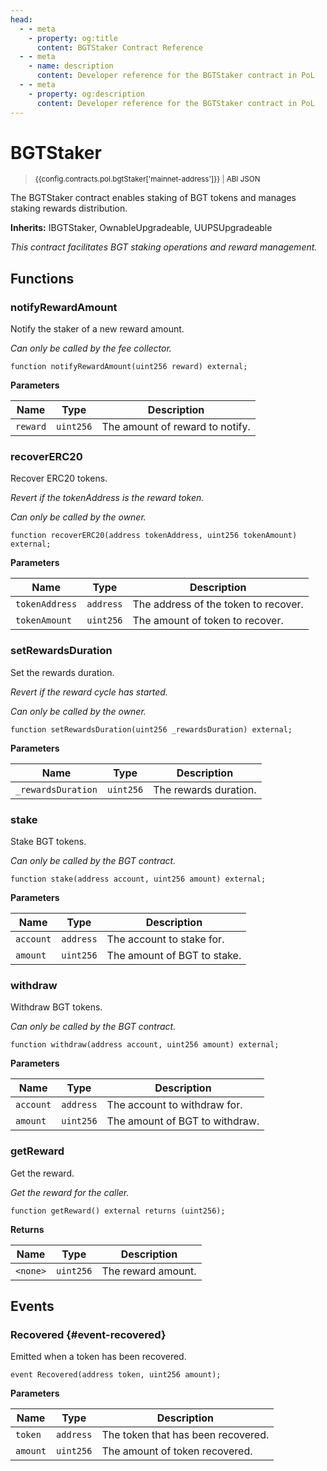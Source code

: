 ```yaml
---
head:
  - - meta
    - property: og:title
      content: BGTStaker Contract Reference
  - - meta
    - name: description
      content: Developer reference for the BGTStaker contract in PoL
  - - meta
    - property: og:description
      content: Developer reference for the BGTStaker contract in PoL
---
```


<script setup>
  import config from '@berachain/config/constants.json';
</script>

# BGTStaker

> <small><a target="_blank" :href="config.mainnet.dapps.berascan.url + 'address/' + config.contracts.pol.bgtStaker['mainnet-address']">{{config.contracts.pol.bgtStaker['mainnet-address']}}</a><span v-if="config.contracts.pol.bgtStaker.abi && config.contracts.pol.bgtStaker.abi.length > 0">&nbsp;|&nbsp;<a target="_blank" :href="config.contracts.pol.bgtStaker.abi">ABI JSON</a></span></small>

The BGTStaker contract enables staking of BGT tokens and manages staking rewards distribution.

**Inherits:**
IBGTStaker, OwnableUpgradeable, UUPSUpgradeable

_This contract facilitates BGT staking operations and reward management._

## Functions

### notifyRewardAmount

Notify the staker of a new reward amount.

_Can only be called by the fee collector._

```solidity
function notifyRewardAmount(uint256 reward) external;
```

**Parameters**

| Name     | Type      | Description                     |
| -------- | --------- | ------------------------------- |
| `reward` | `uint256` | The amount of reward to notify. |

### recoverERC20

Recover ERC20 tokens.

_Revert if the tokenAddress is the reward token._

_Can only be called by the owner._

```solidity
function recoverERC20(address tokenAddress, uint256 tokenAmount) external;
```

**Parameters**

| Name           | Type      | Description                          |
| -------------- | --------- | ------------------------------------ |
| `tokenAddress` | `address` | The address of the token to recover. |
| `tokenAmount`  | `uint256` | The amount of token to recover.      |

### setRewardsDuration

Set the rewards duration.

_Revert if the reward cycle has started._

_Can only be called by the owner._

```solidity
function setRewardsDuration(uint256 _rewardsDuration) external;
```

**Parameters**

| Name               | Type      | Description           |
| ------------------ | --------- | --------------------- |
| `_rewardsDuration` | `uint256` | The rewards duration. |

### stake

Stake BGT tokens.

_Can only be called by the BGT contract._

```solidity
function stake(address account, uint256 amount) external;
```

**Parameters**

| Name      | Type      | Description                 |
| --------- | --------- | --------------------------- |
| `account` | `address` | The account to stake for.   |
| `amount`  | `uint256` | The amount of BGT to stake. |

### withdraw

Withdraw BGT tokens.

_Can only be called by the BGT contract._

```solidity
function withdraw(address account, uint256 amount) external;
```

**Parameters**

| Name      | Type      | Description                    |
| --------- | --------- | ------------------------------ |
| `account` | `address` | The account to withdraw for.   |
| `amount`  | `uint256` | The amount of BGT to withdraw. |

### getReward

Get the reward.

_Get the reward for the caller._

```solidity
function getReward() external returns (uint256);
```

**Returns**

| Name     | Type      | Description        |
| -------- | --------- | ------------------ |
| `<none>` | `uint256` | The reward amount. |

## Events

### Recovered {#event-recovered}

Emitted when a token has been recovered.

```solidity
event Recovered(address token, uint256 amount);
```

**Parameters**

| Name     | Type      | Description                        |
| -------- | --------- | ---------------------------------- |
| `token`  | `address` | The token that has been recovered. |
| `amount` | `uint256` | The amount of token recovered.     |
